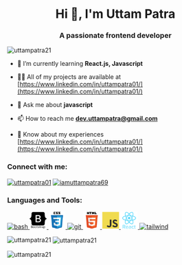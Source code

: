 <h1 align="center">Hi 👋, I'm Uttam Patra</h1>
<h3 align="center">A passionate frontend developer</h3>

<p align="left"> <img src="https://komarev.com/ghpvc/?username=uttampatra21&label=Profile%20views&color=0e75b6&style=flat" alt="uttampatra21" /> </p>

- 🌱 I’m currently learning **React.js, Javascript**

- 👨‍💻 All of my projects are available at [https://www.linkedin.com/in/uttampatra01/](https://www.linkedin.com/in/uttampatra01/)

- 💬 Ask me about **javascript**

- 📫 How to reach me **dev.uttampatra@gmail.com**

- 📄 Know about my experiences [https://www.linkedin.com/in/uttampatra01/](https://www.linkedin.com/in/uttampatra01/)

<h3 align="left">Connect with me:</h3>
<p align="left">
<a href="https://linkedin.com/in/uttampatra01" target="blank"><img align="center" src="https://raw.githubusercontent.com/rahuldkjain/github-profile-readme-generator/master/src/images/icons/Social/linked-in-alt.svg" alt="uttampatra01" height="30" width="40" /></a>
<a href="https://instagram.com/iamuttampatra69" target="blank"><img align="center" src="https://raw.githubusercontent.com/rahuldkjain/github-profile-readme-generator/master/src/images/icons/Social/instagram.svg" alt="iamuttampatra69" height="30" width="40" /></a>
</p>

<h3 align="left">Languages and Tools:</h3>
<p align="left"> <a href="https://www.gnu.org/software/bash/" target="_blank" rel="noreferrer"> <img src="https://www.vectorlogo.zone/logos/gnu_bash/gnu_bash-icon.svg" alt="bash" width="40" height="40"/> </a> <a href="https://getbootstrap.com" target="_blank" rel="noreferrer"> <img src="https://raw.githubusercontent.com/devicons/devicon/master/icons/bootstrap/bootstrap-plain-wordmark.svg" alt="bootstrap" width="40" height="40"/> </a> <a href="https://www.w3schools.com/css/" target="_blank" rel="noreferrer"> <img src="https://raw.githubusercontent.com/devicons/devicon/master/icons/css3/css3-original-wordmark.svg" alt="css3" width="40" height="40"/> </a> <a href="https://git-scm.com/" target="_blank" rel="noreferrer"> <img src="https://www.vectorlogo.zone/logos/git-scm/git-scm-icon.svg" alt="git" width="40" height="40"/> </a> <a href="https://www.w3.org/html/" target="_blank" rel="noreferrer"> <img src="https://raw.githubusercontent.com/devicons/devicon/master/icons/html5/html5-original-wordmark.svg" alt="html5" width="40" height="40"/> </a> <a href="https://developer.mozilla.org/en-US/docs/Web/JavaScript" target="_blank" rel="noreferrer"> <img src="https://raw.githubusercontent.com/devicons/devicon/master/icons/javascript/javascript-original.svg" alt="javascript" width="40" height="40"/> </a> <a href="https://reactjs.org/" target="_blank" rel="noreferrer"> <img src="https://raw.githubusercontent.com/devicons/devicon/master/icons/react/react-original-wordmark.svg" alt="react" width="40" height="40"/> </a> <a href="https://tailwindcss.com/" target="_blank" rel="noreferrer"> <img src="https://www.vectorlogo.zone/logos/tailwindcss/tailwindcss-icon.svg" alt="tailwind" width="40" height="40"/> </a> </p>

<p><img align="left" src="https://github-readme-stats.vercel.app/api/top-langs?username=uttampatra21&show_icons=true&locale=en&layout=compact" alt="uttampatra21" /></p>

<p>&nbsp;<img align="center" src="https://github-readme-stats.vercel.app/api?username=uttampatra21&show_icons=true&locale=en" alt="uttampatra21" /></p>

<p><img align="center" src="https://github-readme-streak-stats.herokuapp.com/?user=uttampatra21&" alt="uttampatra21" /></p>
